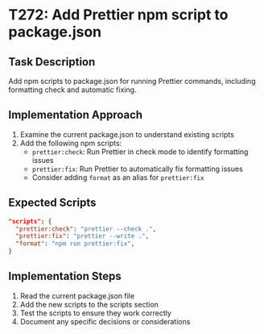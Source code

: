 # T272: Add Prettier npm script to package.json

## Task Description
Add npm scripts to package.json for running Prettier commands, including formatting check and automatic fixing.

## Implementation Approach
1. Examine the current package.json to understand existing scripts
2. Add the following npm scripts:
   - `prettier:check`: Run Prettier in check mode to identify formatting issues
   - `prettier:fix`: Run Prettier to automatically fix formatting issues
   - Consider adding `format` as an alias for `prettier:fix` 

## Expected Scripts
```json
"scripts": {
  "prettier:check": "prettier --check .",
  "prettier:fix": "prettier --write .",
  "format": "npm run prettier:fix",
}
```

## Implementation Steps
1. Read the current package.json file
2. Add the new scripts to the scripts section
3. Test the scripts to ensure they work correctly
4. Document any specific decisions or considerations